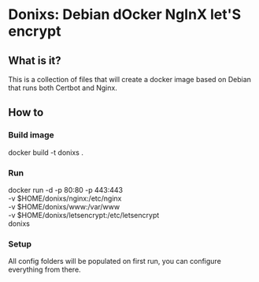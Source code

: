 # Donixs: Debian dOcker NgInX let'S encrypt

## What is it?
This is a collection of files that will create a docker image based on Debian that runs both Certbot and Nginx.

## How to
### Build image
docker build -t donixs .

### Run
docker run -d -p 80:80 -p 443:443\
  -v $HOME/donixs/nginx:/etc/nginx\
  -v $HOME/donixs/www:/var/www\
  -v $HOME/donixs/letsencrypt:/etc/letsencrypt\
  donixs
  
### Setup
All config folders will be populated on first run, you can configure everything from there.

